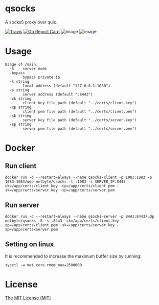 # qsocks

A socks5 proxy over quic.

[![Travis](https://travis-ci.com/net-byte/qsocks.svg?branch=main)](https://github.com/net-byte/qsocks)
[![Go Report Card](https://goreportcard.com/badge/github.com/net-byte/qsocks)](https://goreportcard.com/report/github.com/net-byte/qsocks)
![image](https://img.shields.io/badge/License-MIT-orange)
![image](https://img.shields.io/badge/License-Anti--996-red)

# Usage
```
Usage of /main:
  -S    server mode
  -bypass
        bypass private ip
  -l string
        local address (default "127.0.0.1:1080")
  -s string
        server address (default ":8443")
  -ck string
        client key file path (default "../certs/client.key")
  -cp string
        client pem file path (default "../certs/client.pem")
  -sk string
        server key file path (default "../certs/server.key")
  -sp string
        server pem file path (default "../certs/server.pem")
```

# Docker

## Run client
```
docker run -d --restart=always --name qsocks-client -p 1083:1083 -p 1083:1083/udp netbyte/qsocks -l :1083 -s SERVER_IP:8443 -ck=/app/certs/client.key -cp=/app/certs/client.pem -sk=/app/certs/server.key -sp=/app/certs/server.pem

```

## Run server
```
docker run -d --restart=always --name qsocks-server -p 8443:8443/udp netbyte/qsocks -S -s :8443 -ck=/app/certs/client.key -cp=/app/certs/client.pem -sk=/app/certs/server.key -sp=/app/certs/server.pem
```

## Setting on linux
It is recommended to increase the maximum buffer size by running:
```
sysctl -w net.core.rmem_max=2500000
```

# License
[The MIT License (MIT)](https://raw.githubusercontent.com/net-byte/qsocks/main/LICENSE)


